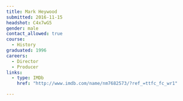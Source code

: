 ```yaml
---
title: Mark Heywood
submitted: 2016-11-15
headshot: C4x7wG5
gender: male
contact_allowed: true
course:
  - History
graduated: 1996
careers:
  - Director
  - Producer
links:
  - type: IMDb
    href: "http://www.imdb.com/name/nm7682573/?ref_=ttfc_fc_wr1"

---
```

